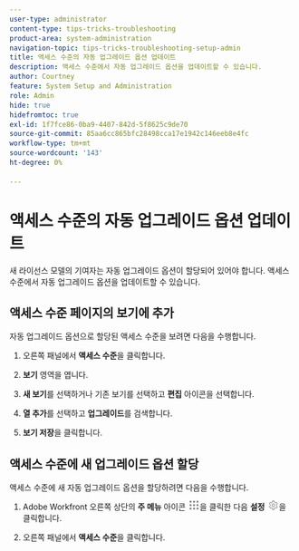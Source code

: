 ```yaml
---
user-type: administrator
content-type: tips-tricks-troubleshooting
product-area: system-administration
navigation-topic: tips-tricks-troubleshooting-setup-admin
title: 액세스 수준의 자동 업그레이드 옵션 업데이트
description: 액세스 수준에서 자동 업그레이드 옵션을 업데이트할 수 있습니다.
author: Courtney
feature: System Setup and Administration
role: Admin
hide: true
hidefromtoc: true
exl-id: 1f7fce86-0ba9-4407-842d-5f8625c9de70
source-git-commit: 85aa6cc865bfc28498cca17e1942c146eeb8e4fc
workflow-type: tm+mt
source-wordcount: '143'
ht-degree: 0%

---
```


# 액세스 수준의 자동 업그레이드 옵션 업데이트

새 라이선스 모델의 기여자는 자동 업그레이드 옵션이 할당되어 있어야 합니다. 액세스 수준에서 자동 업그레이드 옵션을 업데이트할 수 있습니다.

## 액세스 수준 페이지의 보기에 추가

자동 업그레이드 옵션으로 할당된 액세스 수준을 보려면 다음을 수행합니다.
<!--
1. Click the **Main Menu** icon ![Main menu icon](assets/main-menu-icon.png) in the upper-right corner of Adobe Workfront, then click **Setup** ![Gear icon](assets/gear-icon-settings.png.png). -->

1. 오른쪽 패널에서 **액세스 수준**&#x200B;을 클릭합니다.

1. **보기** 영역을 엽니다.

1. **새 보기**&#x200B;를 선택하거나 기존 보기를 선택하고 **편집** 아이콘을 선택합니다.

1. **열 추가**&#x200B;를 선택하고 **업그레이드**&#x200B;를 검색합니다.

1. **보기 저장**&#x200B;을 클릭합니다.

## 액세스 수준에 새 업그레이드 옵션 할당

액세스 수준에 새 자동 업그레이드 옵션을 할당하려면 다음을 수행합니다.

1. Adobe Workfront 오른쪽 상단의 **주 메뉴** 아이콘 ![주 메뉴 아이콘](assets/main-menu-icon.png)을 클릭한 다음 **설정** ![톱니바퀴 설정 아이콘](assets/gear-icon-settings.png)을 클릭합니다.

1. 오른쪽 패널에서 **액세스 수준**&#x200B;을 클릭합니다.
